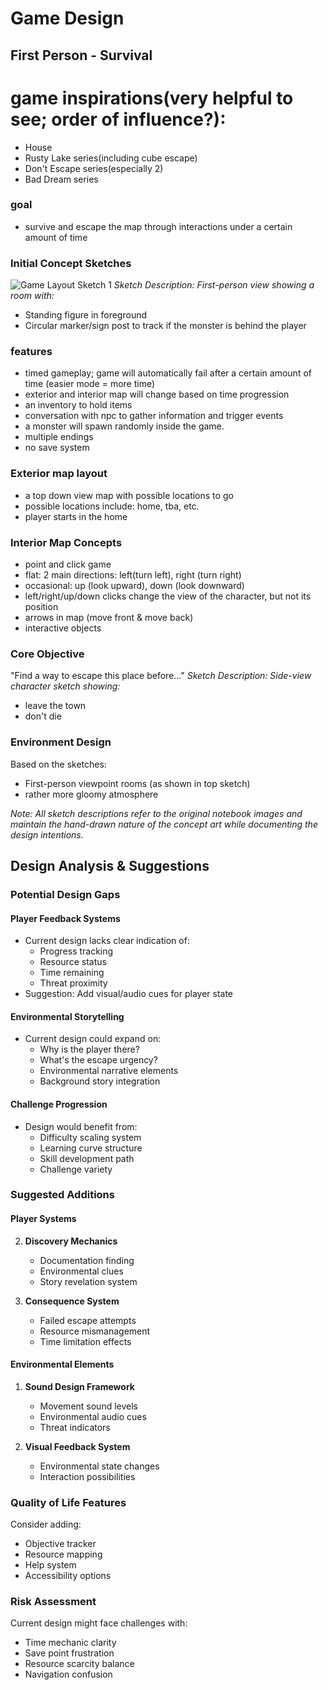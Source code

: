
# Game Design
## First Person - Survival
# game inspirations(very helpful to see; order of influence?):
- House
- Rusty Lake series(including cube escape)
- Don't Escape series(especially 2)
- Bad Dream series

### goal
- survive and escape the map through interactions under a certain amount of time


### Initial Concept Sketches
![Game Layout Sketch 1](https://github.com/avivpilipski/KZgameDesign/blob/main/gameDesign.jpg)
*Sketch Description: First-person view showing a room with:*
- Standing figure in foreground
- Circular marker/sign post to track if the monster is behind the player

### features
- timed gameplay; game will automatically fail after a certain amount of time (easier mode = more time)
- exterior and interior map will change based on time progression
- an inventory to hold items
- conversation with npc to gather information and trigger events
- a monster will spawn randomly inside the game. 
- multiple endings
- no save system

### Exterior map layout
- a top down view map with possible locations to go
- possible locations include: home, tba, etc. 
- player starts in the home

### Interior Map Concepts
- point and click game
- flat: 2 main directions: left(turn left), right (turn right)
- occasional: up (look upward), down (look downward)
- left/right/up/down clicks change the view of the character, but not its position
- arrows in map (move front & move back)
- interactive objects

### Core Objective
"Find a way to escape this place before..."
*Sketch Description: Side-view character sketch showing:*
- leave the town 
- don't die

### Environment Design
Based on the sketches:
- First-person viewpoint rooms (as shown in top sketch)
- rather more gloomy atmosphere

*Note: All sketch descriptions refer to the original notebook images and maintain the hand-drawn nature of the concept art while documenting the design intentions.*

## Design Analysis & Suggestions

### Potential Design Gaps

#### Player Feedback Systems
- Current design lacks clear indication of:
  - Progress tracking
  - Resource status
  - Time remaining
  - Threat proximity
- Suggestion: Add visual/audio cues for player state


#### Environmental Storytelling
- Current design could expand on:
  - Why is the player there?
  - What's the escape urgency?
  - Environmental narrative elements
  - Background story integration

#### Challenge Progression
- Design would benefit from:
  - Difficulty scaling system
  - Learning curve structure
  - Skill development path
  - Challenge variety

### Suggested Additions

#### Player Systems
2. **Discovery Mechanics**
   - Documentation finding
   - Environmental clues
   - Story revelation system

3. **Consequence System**
   - Failed escape attempts
   - Resource mismanagement
   - Time limitation effects

#### Environmental Elements
1. **Sound Design Framework**
   - Movement sound levels
   - Environmental audio cues
   - Threat indicators

2. **Visual Feedback System**
   - Environmental state changes
   - Interaction possibilities

### Quality of Life Features
Consider adding:
- Objective tracker
- Resource mapping
- Help system
- Accessibility options

### Risk Assessment
Current design might face challenges with:
- Time mechanic clarity
- Save point frustration
- Resource scarcity balance
- Navigation confusion